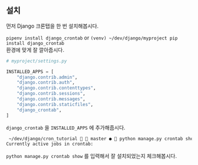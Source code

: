 ## 설치
먼저 Django 크론탭을 한 번 설치해봅시다.  

`pipenv install django_crontab` or `(venv) ~/dev/django/myproject pip install django_crontab`  
환경에 맞게 잘 깔아줍시다.


```python
# myproject/settings.py

INSTALLED_APPS = [
    "django.contrib.admin",
    "django.contrib.auth",
    "django.contrib.contenttypes",
    "django.contrib.sessions",
    "django.contrib.messages",
    "django.contrib.staticfiles",
    "django_crontab",
]
``` 
`django_crontab` 을 `INSTALLED_APPS` 에 추가해줍시다. 


```bash
 ~/dev/django/cron_tutorial   master ●  python manage.py crontab show
Currently active jobs in crontab:
```  
`python manage.py crontab show` 를 입력해서 잘 설치되었는지 체크해봅시다.

